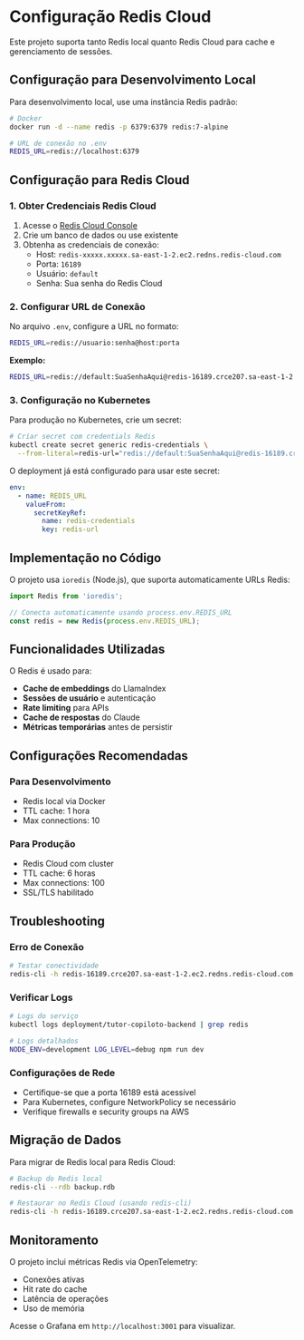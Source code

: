 # Configuração Redis Cloud

Este projeto suporta tanto Redis local quanto Redis Cloud para cache e gerenciamento de sessões.

## Configuração para Desenvolvimento Local

Para desenvolvimento local, use uma instância Redis padrão:

```bash
# Docker
docker run -d --name redis -p 6379:6379 redis:7-alpine

# URL de conexão no .env
REDIS_URL=redis://localhost:6379
```

## Configuração para Redis Cloud

### 1. Obter Credenciais Redis Cloud

1. Acesse o [Redis Cloud Console](https://redis.io/cloud/)
2. Crie um banco de dados ou use existente
3. Obtenha as credenciais de conexão:
   - Host: `redis-xxxxx.xxxxx.sa-east-1-2.ec2.redns.redis-cloud.com`
   - Porta: `16189`
   - Usuário: `default`
   - Senha: Sua senha do Redis Cloud

### 2. Configurar URL de Conexão

No arquivo `.env`, configure a URL no formato:

```bash
REDIS_URL=redis://usuario:senha@host:porta
```

**Exemplo:**
```bash
REDIS_URL=redis://default:SuaSenhaAqui@redis-16189.crce207.sa-east-1-2.ec2.redns.redis-cloud.com:16189
```

### 3. Configuração no Kubernetes

Para produção no Kubernetes, crie um secret:

```bash
# Criar secret com credentials Redis
kubectl create secret generic redis-credentials \
  --from-literal=redis-url="redis://default:SuaSenhaAqui@redis-16189.crce207.sa-east-1-2.ec2.redns.redis-cloud.com:16189"
```

O deployment já está configurado para usar este secret:

```yaml
env:
  - name: REDIS_URL
    valueFrom:
      secretKeyRef:
        name: redis-credentials
        key: redis-url
```

## Implementação no Código

O projeto usa `ioredis` (Node.js), que suporta automaticamente URLs Redis:

```typescript
import Redis from 'ioredis';

// Conecta automaticamente usando process.env.REDIS_URL
const redis = new Redis(process.env.REDIS_URL);
```

## Funcionalidades Utilizadas

O Redis é usado para:
- **Cache de embeddings** do LlamaIndex
- **Sessões de usuário** e autenticação
- **Rate limiting** para APIs
- **Cache de respostas** do Claude
- **Métricas temporárias** antes de persistir

## Configurações Recomendadas

### Para Desenvolvimento
- Redis local via Docker
- TTL cache: 1 hora
- Max connections: 10

### Para Produção
- Redis Cloud com cluster
- TTL cache: 6 horas
- Max connections: 100
- SSL/TLS habilitado

## Troubleshooting

### Erro de Conexão
```bash
# Testar conectividade
redis-cli -h redis-16189.crce207.sa-east-1-2.ec2.redns.redis-cloud.com -p 16189 -a SuaSenha ping
```

### Verificar Logs
```bash
# Logs do serviço
kubectl logs deployment/tutor-copiloto-backend | grep redis

# Logs detalhados
NODE_ENV=development LOG_LEVEL=debug npm run dev
```

### Configurações de Rede
- Certifique-se que a porta 16189 está acessível
- Para Kubernetes, configure NetworkPolicy se necessário
- Verifique firewalls e security groups na AWS

## Migração de Dados

Para migrar de Redis local para Redis Cloud:

```bash
# Backup do Redis local
redis-cli --rdb backup.rdb

# Restaurar no Redis Cloud (usando redis-cli)
redis-cli -h redis-16189.crce207.sa-east-1-2.ec2.redns.redis-cloud.com -p 16189 -a SuaSenha --rdb backup.rdb
```

## Monitoramento

O projeto inclui métricas Redis via OpenTelemetry:
- Conexões ativas
- Hit rate do cache
- Latência de operações
- Uso de memória

Acesse o Grafana em `http://localhost:3001` para visualizar.
